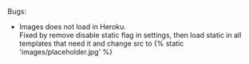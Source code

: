 Bugs:

- Images does not load in Heroku.    
Fixed by remove disable static flag in settings, then load static in all templates that need it and change src to {% static 'images/placeholder.jpg' %}